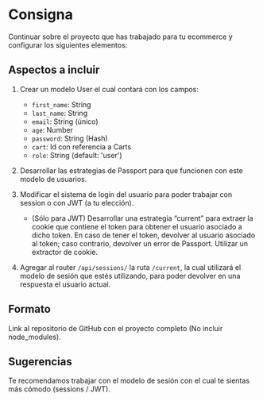 # Consigna

Continuar sobre el proyecto que has trabajado para tu ecommerce y configurar los siguientes elementos:

## Aspectos a incluir

1. Crear un modelo User el cual contará con los campos:
   - `first_name`: String
   - `last_name`: String
   - `email`: String (único)
   - `age`: Number
   - `password`: String (Hash)
   - `cart`: Id con referencia a Carts
   - `role`: String (default: 'user')

2. Desarrollar las estrategias de Passport para que funcionen con este modelo de usuarios.

3. Modificar el sistema de login del usuario para poder trabajar con session o con JWT (a tu elección).
   - (Sólo para JWT) Desarrollar una estrategia “current” para extraer la cookie que contiene el token para obtener el usuario asociado a dicho token. En caso de tener el token, devolver al usuario asociado al token; caso contrario, devolver un error de Passport. Utilizar un extractor de cookie.

4. Agregar al router `/api/sessions/` la ruta `/current`, la cual utilizará el modelo de sesión que estés utilizando, para poder devolver en una respuesta el usuario actual.

## Formato

Link al repositorio de GitHub con el proyecto completo (No incluir node_modules).

## Sugerencias

Te recomendamos trabajar con el modelo de sesión con el cual te sientas más cómodo (sessions / JWT).